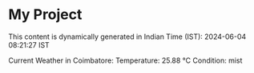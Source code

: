 # My Project

This content is dynamically generated in Indian Time (IST): 2024-06-04 08:21:27 IST


Current Weather in Coimbatore:
Temperature: 25.88 °C
Condition: mist
